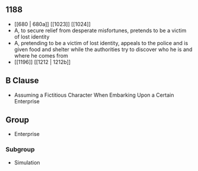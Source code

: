 ## 1188
- [[680 | 680a]] [[1023]] [[1024]] 
- A, to secure relief from desperate misfortunes, pretends to be a victim of lost identity
- A, pretending to be a victim of lost identity, appeals to the police and is given food and shelter while the authorities try to discover who he is and where he comes from
- [[1196]] [[1212 | 1212b]] 

## B Clause
- Assuming a Fictitious Character When Embarking  Upon a Certain Enterprise

## Group
- Enterprise

### Subgroup
- Simulation


